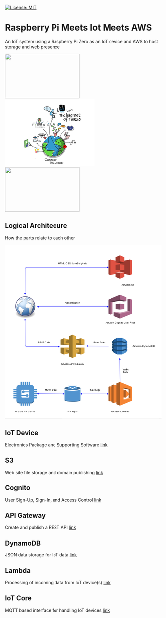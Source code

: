 [![License: MIT](https://img.shields.io/badge/license-MIT-brightgreen.svg)](https://opensource.org/licenses/MIT)

# Raspberry Pi Meets Iot Meets AWS

An IoT system using a Raspberry Pi Zero as an IoT device and AWS to host storage and web presence

<img width="240" height="144" src="https://upload.wikimedia.org/wikipedia/commons/thumb/6/6f/Raspberry_Pi_B%2B_top.jpg/320px-Raspberry_Pi_B%2B_top.jpg">  <img width="288" height="216" src="images/iot.png">  <img width="240" height="144" src="https://upload.wikimedia.org/wikipedia/commons/thumb/9/93/Amazon_Web_Services_Logo.svg/320px-Amazon_Web_Services_Logo.svg.png"> 

## Logical Architecure

How the parts relate to each other
<p align="center">
  <img src="images/architecture.png">
</p>

## IoT Device 

Electronics Package and Supporting Software [link](rpi/README.md)

## S3

Web site file storage and domain publishing [link](s3/README.md)

## Cognito

User Sign-Up, Sign-In, and Access Control [link](cognito/README.md)

## API Gateway

Create and publish a REST API [link](gateway/README.md)

## DynamoDB

JSON data storage for IoT data [link](dynamodb/README.md)

## Lambda

Processing of incoming data from IoT device(s) [link](lambda/README.md)

## IoT Core

MQTT based interface for handling IoT devices [link](iot/README.md)









